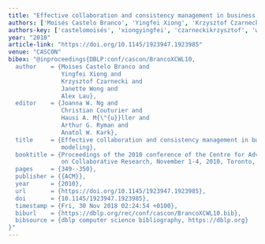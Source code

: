```yaml
---
title: "Effective collaboration and consistency management in business process modeling"
authors: ['Moisés Castelo Branco', 'Yingfei Xiong', 'Krzysztof Czarnecki', 'Janette Wong', 'Alex Lau']
authors-key: ['castelomoisés', 'xiongyingfei', 'czarneckikrzysztof', 'wongjanette', 'laualex']
year: "2010"
article-link: "https://doi.org/10.1145/1923947.1923985"
venue: "CASCON"
bibex: "@inproceedings{DBLP:conf/cascon/BrancoXCWL10,
  author    = {Moises Castelo Branco and
               Yingfei Xiong and
               Krzysztof Czarnecki and
               Janette Wong and
               Alex Lau},
  editor    = {Joanna W. Ng and
               Christian Couturier and
               Hausi A. M{\"{u}}ller and
               Arthur G. Ryman and
               Anatol W. Kark},
  title     = {Effective collaboration and consistency management in business process
               modeling},
  booktitle = {Proceedings of the 2010 conference of the Centre for Advanced Studies
               on Collaborative Research, November 1-4, 2010, Toronto, Ontario, Canada},
  pages     = {349--350},
  publisher = {{ACM}},
  year      = {2010},
  url       = {https://doi.org/10.1145/1923947.1923985},
  doi       = {10.1145/1923947.1923985},
  timestamp = {Fri, 30 Nov 2018 02:24:54 +0100},
  biburl    = {https://dblp.org/rec/conf/cascon/BrancoXCWL10.bib},
  bibsource = {dblp computer science bibliography, https://dblp.org}
}"
---
```


